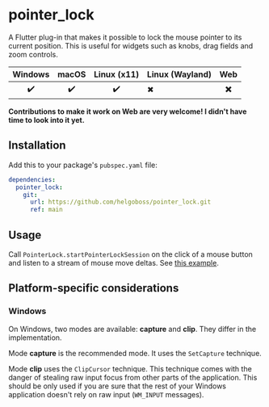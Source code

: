 # pointer_lock

A Flutter plug-in that makes it possible to lock the mouse pointer to its current position.
This is useful for widgets such as knobs, drag fields and zoom controls.

| Windows | macOS | Linux (x11) | Linux (Wayland) | Web |
|:-------:|:-----:|:-----------:|-----------------|:---:|
|   ✔️    |  ✔️   |     ✔️      | ✖               | ✖️  |

**Contributions to make it work on Web are very welcome! I didn't have time to look into 
it yet.**

## Installation

Add this to your package's `pubspec.yaml` file:

```yaml
dependencies:
  pointer_lock:
    git:
      url: https://github.com/helgoboss/pointer_lock.git
      ref: main
```

## Usage

Call `PointerLock.startPointerLockSession` on the click of a mouse button and
listen to a stream of mouse move deltas. See [this example](example/lib/pointer_lock_area.dart).

## Platform-specific considerations

### Windows

On Windows, two modes are available: **capture** and **clip**. They differ in the implementation.

Mode **capture** is the recommended mode. It uses the `SetCapture` technique.

Mode **clip** uses the `ClipCursor` technique. This technique comes with the danger of 
stealing raw input focus from other parts of the application. This should be only used if you are
sure that the rest of your Windows application doesn't rely on raw input (`WM_INPUT` messages).